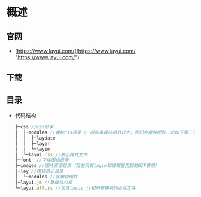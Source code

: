 # 概述

## 官网

  - [https://www.layui.com/](https://www.layui.com/ "https://www.layui.com/")

## 下载

## 目录

  - 代码结构

    ```javascript
    ├─css //css目录
    │  │─modules //模块css目录（一般如果模块相对较大，我们会单独提取，比如下面三个：）
    │  │  ├─laydate
    │  │  ├─layer
    │  │  └─layim
    │  └─layui.css //核心样式文件
    ├─font  //字体图标目录
    ├─images //图片资源目录（目前只有layim和编辑器用到的GIF表情）
    │─lay //模块核心目录
    │  └─modules //各模块组件
    │─layui.js //基础核心库
    └─layui.all.js //包含layui.js和所有模块的合并文件
    ```
